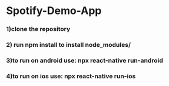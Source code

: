 # Spotify-Demo-App

### 1)clone the repository
### 2) run npm install to install node_modules/
### 3)to run on android use: npx react-native run-android
### 4)to run on ios use: npx react-native run-ios

